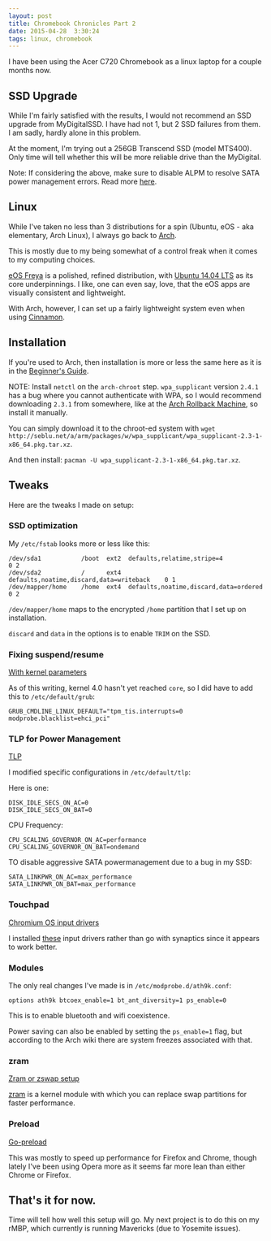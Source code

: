 ```yaml
---
layout: post
title: Chromebook Chronicles Part 2
date: 2015-04-28  3:30:24
tags: linux, chromebook
---
```


I have been using the Acer C720 Chromebook as a linux laptop for a couple months now.

## SSD Upgrade

While I'm fairly satisfied with the results, I would not recommend an SSD upgrade from MyDigitalSSD. I have had not 1, but 2 SSD failures from them. I am sadly, hardly alone in this problem.

At the moment, I'm trying out a 256GB Transcend SSD (model MTS400). Only time will tell whether this will be more reliable drive than the MyDigital.

Note: If considering the above, make sure to disable ALPM to resolve SATA power management errors. Read more [here](https://wiki.archlinux.org/index.php/Solid_State_Drives#Resolving_SATA_power_management_related_errors).

## Linux

While I've taken no less than 3 distributions for a spin (Ubuntu, eOS - aka elementary, Arch Linux), I always go back to [Arch](http://archlinux.org).

This is mostly due to my being somewhat of a control freak when it comes to my computing choices.

[eOS Freya](http://elementary.io) is a polished, refined distribution, with [Ubuntu 14.04 LTS](http://releases.ubuntu.com/14.04/) as its core underpinnings. I like, one can even say, love, that the eOS apps are visually consistent and lightweight.

With Arch, however, I can set up a fairly lightweight system even when using [Cinnamon](https://wiki.archlinux.org/index.php/Cinnamon).

## Installation

If you're used to Arch, then installation is more or less the same here as it is in the [Beginner's Guide](https://wiki.archlinux.org/index.php/Beginners%27_guide).

NOTE: Install `netctl` on the `arch-chroot` step. `wpa_supplicant` version `2.4.1` has a bug where you cannot authenticate with WPA, so I would recommend downloading `2.3.1` from somewhere, like at the [Arch Rollback Machine](http://seblu.net/a/arm/packages/w/wpa_supplicant/), so install it manually.

You can simply download it to the chroot-ed system with `wget http://seblu.net/a/arm/packages/w/wpa_supplicant/wpa_supplicant-2.3-1-x86_64.pkg.tar.xz`.

And then install: `pacman -U wpa_supplicant-2.3-1-x86_64.pkg.tar.xz`.

## Tweaks

Here are the tweaks I made on setup:

### SSD optimization

My `/etc/fstab` looks more or less like this:

```
/dev/sda1           /boot  ext2  defaults,relatime,stripe=4                 0 2
/dev/sda2           /      ext4  defaults,noatime,discard,data=writeback    0 1
/dev/mapper/home    /home  ext4  defaults,noatime,discard,data=ordered      0 2
```

`/dev/mapper/home` maps to the encrypted `/home` partition that I set up on installation.

`discard` and `data` in the options is to enable `TRIM` on the SSD.

### Fixing suspend/resume

[With kernel parameters](https://wiki.archlinux.org/index.php/Chrome_OS_devices#With_kernel_parameters)

As of this writing, kernel 4.0 hasn't yet reached `core`, so I did have to add this to `/etc/default/grub`:

```
GRUB_CMDLINE_LINUX_DEFAULT="tpm_tis.interrupts=0 modprobe.blacklist=ehci_pci"
```

### TLP for Power Management

[TLP](https://wiki.archlinux.org/index.php/TLP)

I modified specific configurations in `/etc/default/tlp`:

Here is one:

```
DISK_IDLE_SECS_ON_AC=0
DISK_IDLE_SECS_ON_BAT=0
```

CPU Frequency:

```
CPU_SCALING_GOVERNOR_ON_AC=performance
CPU_SCALING_GOVERNOR_ON_BAT=ondemand
```

TO disable aggressive SATA powermanagement due to a bug in my SSD:

```
SATA_LINKPWR_ON_AC=max_performance
SATA_LINKPWR_ON_BAT=max_performance
```

### Touchpad

[Chromium OS input drivers](https://wiki.archlinux.org/index.php/Chrome_OS_devices#Chromium_OS_input_drivers)

I installed [these](https://aur.archlinux.org/packages/xf86-input-cmt-xorg/) input drivers rather than go with synaptics since it appears to work better.

### Modules

The only real changes I've made is in `/etc/modprobe.d/ath9k.conf`:

```
options ath9k btcoex_enable=1 bt_ant_diversity=1 ps_enable=0
```

This is to enable bluetooth and wifi coexistence.

Power saving can also be enabled by setting the `ps_enable=1` flag, but according to the Arch wiki there are system freezes associated with that.

### zram

[Zram or zswap setup](https://wiki.archlinux.org/index.php/Maximizing_performance#Zram_or_zswap)

[zram](https://www.kernel.org/doc/Documentation/blockdev/zram.txt) is a kernel module with which you can replace swap partitions for faster performance.

### Preload

[Go-preload](https://wiki.archlinux.org/index.php/Preload#Go-preload)

This was mostly to speed up performance for Firefox and Chrome, though lately I've been using Opera more as it seems far more lean than either Chrome or Firefox.


## That's it for now.

Time will tell how well this setup will go. My next project is to do this on my rMBP, which currently is running Mavericks (due to Yosemite issues).
